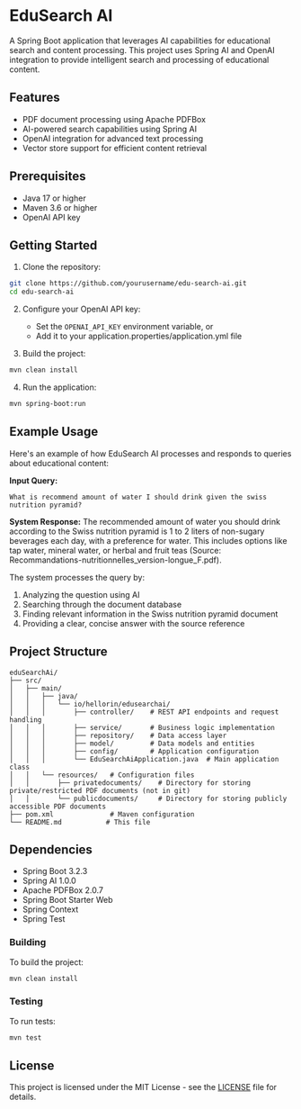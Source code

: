 # EduSearch AI

A Spring Boot application that leverages AI capabilities for educational search and content processing. This project uses Spring AI and OpenAI integration to provide intelligent search and processing of educational content.

## Features

- PDF document processing using Apache PDFBox
- AI-powered search capabilities using Spring AI
- OpenAI integration for advanced text processing
- Vector store support for efficient content retrieval

## Prerequisites

- Java 17 or higher
- Maven 3.6 or higher
- OpenAI API key

## Getting Started

1. Clone the repository:
```bash
git clone https://github.com/yourusername/edu-search-ai.git
cd edu-search-ai
```

2. Configure your OpenAI API key:
   - Set the `OPENAI_API_KEY` environment variable, or
   - Add it to your application.properties/application.yml file

3. Build the project:
```bash
mvn clean install
```

4. Run the application:
```bash
mvn spring-boot:run
```

## Example Usage

Here's an example of how EduSearch AI processes and responds to queries about educational content:

**Input Query:**
```
What is recommend amount of water I should drink given the swiss nutrition pyramid?
```

**System Response:**
The recommended amount of water you should drink according to the Swiss nutrition pyramid is 1 to 2 liters of non-sugary beverages each day, with a preference for water. This includes options like tap water, mineral water, or herbal and fruit teas (Source: Recommandations-nutritionnelles_version-longue_F.pdf).

The system processes the query by:
1. Analyzing the question using AI
2. Searching through the document database
3. Finding relevant information in the Swiss nutrition pyramid document
4. Providing a clear, concise answer with the source reference

## Project Structure

```
eduSearchAi/
├── src/
│   ├── main/
│   │   ├── java/
│   │   │   └── io/hellorin/edusearchai/
│   │   │       ├── controller/    # REST API endpoints and request handling
│   │   │       ├── service/       # Business logic implementation
│   │   │       ├── repository/    # Data access layer
│   │   │       ├── model/         # Data models and entities
│   │   │       ├── config/        # Application configuration
│   │   │       └── EduSearchAiApplication.java  # Main application class
│   │   └── resources/   # Configuration files
│   │       ├── privatedocuments/    # Directory for storing private/restricted PDF documents (not in git)
│   │       └── publicdocuments/     # Directory for storing publicly accessible PDF documents
├── pom.xml              # Maven configuration
└── README.md           # This file
```

## Dependencies

- Spring Boot 3.2.3
- Spring AI 1.0.0
- Apache PDFBox 2.0.7
- Spring Boot Starter Web
- Spring Context
- Spring Test

### Building

To build the project:
```bash
mvn clean install
```

### Testing

To run tests:
```bash
mvn test
```

## License

This project is licensed under the MIT License - see the [LICENSE](LICENSE) file for details.
